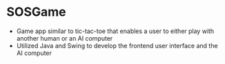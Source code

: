 # SOSGame
* Game app similar to tic-tac-toe that enables a user to either play with another human or an AI computer
* Utilized Java and Swing to develop the frontend user interface and the AI computer
